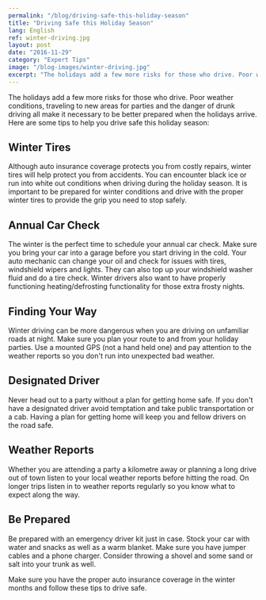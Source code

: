 ```yaml
---
permalink: "/blog/driving-safe-this-holiday-season"
title: "Driving Safe this Holiday Season"
lang: English
ref: winter-driving.jpg
layout: post
date: "2016-11-29"
category: "Expert Tips"
image: "/blog-images/winter-driving.jpg"
excerpt: "The holidays add a few more risks for those who drive. Poor weather conditions, traveling to new areas for parties and the danger of drunk driving all make it necessary to be better prepared when the holidays arrive."
---
```


The holidays add a few more risks for those who drive. Poor weather conditions, traveling to new areas for parties and the danger of drunk driving all make it necessary to be better prepared when the holidays arrive. Here are some tips to help you drive safe this holiday season:

## Winter Tires
Although auto insurance coverage protects you from costly repairs, winter tires will help protect you from accidents. You can encounter black ice or run into white out conditions when driving during the holiday season. It is important to be prepared for winter conditions and drive with the proper winter tires to provide the grip you need to stop safely.

## Annual Car Check
The winter is the perfect time to schedule your annual car check. Make sure you bring your car into a garage before you start driving in the cold. Your auto mechanic can change your oil and check for issues with tires, windshield wipers and lights. They can also top up your windshield washer fluid and do a tire check. Winter drivers also want to have properly functioning heating/defrosting functionality for those extra frosty nights.

## Finding Your Way
Winter driving can be more dangerous when you are driving on unfamiliar roads at night. Make sure you plan your route to and from your holiday parties. Use a mounted GPS (not a hand held one) and pay attention to the weather reports so you don't run into unexpected bad weather.

## Designated Driver
Never head out to a party without a plan for getting home safe. If you don't have a designated driver avoid temptation and take public transportation or a cab. Having a plan for getting home will keep you and fellow drivers on the road safe.

## Weather Reports
Whether you are attending a party a kilometre away or planning a long drive out of town listen to your local weather reports before hitting the road. On longer trips listen in to weather reports regularly so you know what to expect along the way.

## Be Prepared
Be prepared with an emergency driver kit just in case. Stock your car with water and snacks as well as a warm blanket. Make sure you have jumper cables and a phone charger. Consider throwing a shovel and some sand or salt into your trunk as well.

Make sure you have the proper auto insurance coverage in the winter months and follow these tips to drive safe.